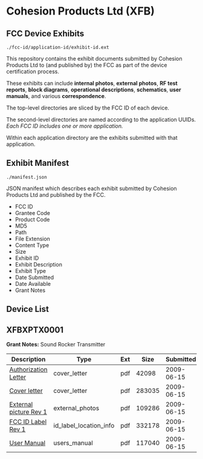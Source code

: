 # Cohesion Products Ltd (XFB)
## FCC Device Exhibits

```
./fcc-id/application-id/exhibit-id.ext
```

This repository contains the exhibit documents submitted by Cohesion Products Ltd to (and published by) the FCC as part of the device certification process.

These exhibits can include **internal photos**, **external photos**, **RF test reports**, **block diagrams**, **operational descriptions**, **schematics**, **user manuals**, and various **correspondence**.

The top-level directories are sliced by the FCC ID of each device.

The second-level directories are named according to the application UUIDs. *Each FCC ID includes one or more application.*

Within each application directory are the exhibits submitted with that application. 

## Exhibit Manifest

```
./manifest.json
```

JSON manifest which describes each exhibit submitted by Cohesion Products Ltd and published by the FCC.

- FCC ID
- Grantee Code
- Product Code
- MD5
- Path
- File Extension
- Content Type
- Size
- Exhibit ID
- Exhibit Description
- Exhibit Type
- Date Submitted
- Date Available
- Grant Notes

## Device List
## XFBXPTX0001
**Grant Notes:** Sound Rocker Transmitter

| Description | Type | Ext | Size | Submitted | Available |
| ----------- | ---- | --- | ---- | --------- | --------- |
| [Authorization Letter](XFBXPTX0001/b03bc7c1c3372381430ddde76f3c0ba2/1124139.pdf) | cover_letter | pdf | 42098 | 2009-06-15 | 2009-06-15 |
| [Cover letter](XFBXPTX0001/b03bc7c1c3372381430ddde76f3c0ba2/1124140.pdf) | cover_letter | pdf | 283035 | 2009-06-15 | 2009-06-15 |
| [External picture Rev 1](XFBXPTX0001/b03bc7c1c3372381430ddde76f3c0ba2/1124141.pdf) | external_photos | pdf | 109286 | 2009-06-15 | 2009-06-15 |
| [FCC ID Label Rev 1](XFBXPTX0001/b03bc7c1c3372381430ddde76f3c0ba2/1124142.pdf) | id_label_location_info | pdf | 332178 | 2009-06-15 | 2009-06-15 |
| [User Manual](XFBXPTX0001/b03bc7c1c3372381430ddde76f3c0ba2/1124143.pdf) | users_manual | pdf | 117040 | 2009-06-15 | 2009-06-15 |
